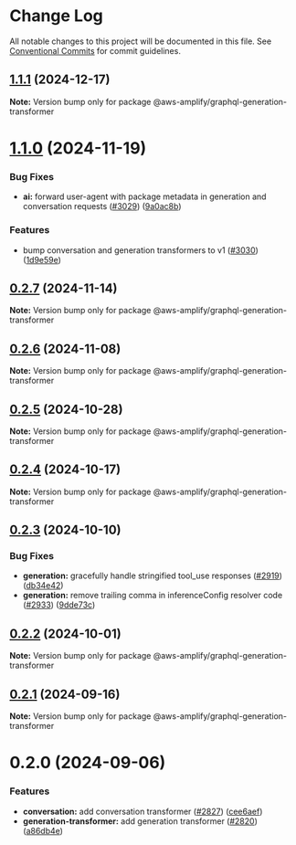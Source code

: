 # Change Log

All notable changes to this project will be documented in this file.
See [Conventional Commits](https://conventionalcommits.org) for commit guidelines.

## [1.1.1](https://github.com/aws-amplify/amplify-category-api/compare/@aws-amplify/graphql-generation-transformer@1.1.0...@aws-amplify/graphql-generation-transformer@1.1.1) (2024-12-17)

**Note:** Version bump only for package @aws-amplify/graphql-generation-transformer

# [1.1.0](https://github.com/aws-amplify/amplify-category-api/compare/@aws-amplify/graphql-generation-transformer@0.2.7...@aws-amplify/graphql-generation-transformer@1.1.0) (2024-11-19)

### Bug Fixes

- **ai:** forward user-agent with package metadata in generation and conversation requests ([#3029](https://github.com/aws-amplify/amplify-category-api/issues/3029)) ([9a0ac8b](https://github.com/aws-amplify/amplify-category-api/commit/9a0ac8bb1d6b554bc3f93a0450763a07b8d8f0dd))

### Features

- bump conversation and generation transformers to v1 ([#3030](https://github.com/aws-amplify/amplify-category-api/issues/3030)) ([1d9e59e](https://github.com/aws-amplify/amplify-category-api/commit/1d9e59ed5d2130780a5d75db4e48b2c86df9e8e3))

## [0.2.7](https://github.com/aws-amplify/amplify-category-api/compare/@aws-amplify/graphql-generation-transformer@0.2.6...@aws-amplify/graphql-generation-transformer@0.2.7) (2024-11-14)

**Note:** Version bump only for package @aws-amplify/graphql-generation-transformer

## [0.2.6](https://github.com/aws-amplify/amplify-category-api/compare/@aws-amplify/graphql-generation-transformer@0.2.5...@aws-amplify/graphql-generation-transformer@0.2.6) (2024-11-08)

**Note:** Version bump only for package @aws-amplify/graphql-generation-transformer

## [0.2.5](https://github.com/aws-amplify/amplify-category-api/compare/@aws-amplify/graphql-generation-transformer@0.2.4...@aws-amplify/graphql-generation-transformer@0.2.5) (2024-10-28)

**Note:** Version bump only for package @aws-amplify/graphql-generation-transformer

## [0.2.4](https://github.com/aws-amplify/amplify-category-api/compare/@aws-amplify/graphql-generation-transformer@0.2.3...@aws-amplify/graphql-generation-transformer@0.2.4) (2024-10-17)

**Note:** Version bump only for package @aws-amplify/graphql-generation-transformer

## [0.2.3](https://github.com/aws-amplify/amplify-category-api/compare/@aws-amplify/graphql-generation-transformer@0.2.2...@aws-amplify/graphql-generation-transformer@0.2.3) (2024-10-10)

### Bug Fixes

- **generation:** gracefully handle stringified tool_use responses ([#2919](https://github.com/aws-amplify/amplify-category-api/issues/2919)) ([db34e42](https://github.com/aws-amplify/amplify-category-api/commit/db34e424069b9d2ebf2a51b3474d2f83644e3174))
- **generation:** remove trailing comma in inferenceConfig resolver code ([#2933](https://github.com/aws-amplify/amplify-category-api/issues/2933)) ([9dde73c](https://github.com/aws-amplify/amplify-category-api/commit/9dde73c09dd4f42c666c256c8543a6b94dc4a084))

## [0.2.2](https://github.com/aws-amplify/amplify-category-api/compare/@aws-amplify/graphql-generation-transformer@0.2.1...@aws-amplify/graphql-generation-transformer@0.2.2) (2024-10-01)

**Note:** Version bump only for package @aws-amplify/graphql-generation-transformer

## [0.2.1](https://github.com/aws-amplify/amplify-category-api/compare/@aws-amplify/graphql-generation-transformer@0.2.0...@aws-amplify/graphql-generation-transformer@0.2.1) (2024-09-16)

**Note:** Version bump only for package @aws-amplify/graphql-generation-transformer

# 0.2.0 (2024-09-06)

### Features

- **conversation:** add conversation transformer ([#2827](https://github.com/aws-amplify/amplify-category-api/issues/2827)) ([cee6aef](https://github.com/aws-amplify/amplify-category-api/commit/cee6aef1358293fe51909a64d1cf9941afc46aba))
- **generation-transformer:** add generation transformer ([#2820](https://github.com/aws-amplify/amplify-category-api/issues/2820)) ([a86db4e](https://github.com/aws-amplify/amplify-category-api/commit/a86db4e40962565fb55b7262a7d771f21bacef2a))
